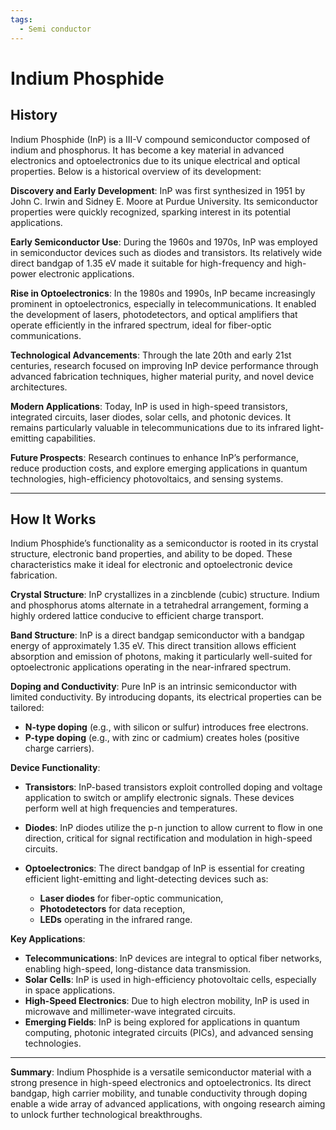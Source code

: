 ```yaml
---
tags:
  - Semi conductor
---
```


<head>
    <meta name="google-adsense-account" content="ca-pub-9364684337389377">
    <meta charset="UTF-8">
    <meta name="viewport" content="width=device-width, initial-scale=1.0">
    <meta name="description" content="Welcome to ac-electricity! Here you will learn more about electricity, the different components used to make an electrical circuit as well as their features and use cases.">
    <meta name="keywords" content="alexis carbillet, carbillet, electricity, capacitors, conductors, diodes, electronic, energy source, hardware, home appliances, inductors, insulators, resistors, semi-conductors">
    <meta name="author" content="Alexis Carbillet ">
</head>

# Indium Phosphide

## History

Indium Phosphide (InP) is a III-V compound semiconductor composed of indium and phosphorus. It has become a key material in advanced electronics and optoelectronics due to its unique electrical and optical properties. Below is a historical overview of its development:

**Discovery and Early Development**: InP was first synthesized in 1951 by John C. Irwin and Sidney E. Moore at Purdue University. Its semiconductor properties were quickly recognized, sparking interest in its potential applications.

**Early Semiconductor Use**: During the 1960s and 1970s, InP was employed in semiconductor devices such as diodes and transistors. Its relatively wide direct bandgap of 1.35 eV made it suitable for high-frequency and high-power electronic applications.

**Rise in Optoelectronics**: In the 1980s and 1990s, InP became increasingly prominent in optoelectronics, especially in telecommunications. It enabled the development of lasers, photodetectors, and optical amplifiers that operate efficiently in the infrared spectrum, ideal for fiber-optic communications.

**Technological Advancements**: Through the late 20th and early 21st centuries, research focused on improving InP device performance through advanced fabrication techniques, higher material purity, and novel device architectures.

**Modern Applications**: Today, InP is used in high-speed transistors, integrated circuits, laser diodes, solar cells, and photonic devices. It remains particularly valuable in telecommunications due to its infrared light-emitting capabilities.

**Future Prospects**: Research continues to enhance InP’s performance, reduce production costs, and explore emerging applications in quantum technologies, high-efficiency photovoltaics, and sensing systems.

---

## How It Works

Indium Phosphide’s functionality as a semiconductor is rooted in its crystal structure, electronic band properties, and ability to be doped. These characteristics make it ideal for electronic and optoelectronic device fabrication.

**Crystal Structure**: InP crystallizes in a zincblende (cubic) structure. Indium and phosphorus atoms alternate in a tetrahedral arrangement, forming a highly ordered lattice conducive to efficient charge transport.

**Band Structure**: InP is a direct bandgap semiconductor with a bandgap energy of approximately 1.35 eV. This direct transition allows efficient absorption and emission of photons, making it particularly well-suited for optoelectronic applications operating in the near-infrared spectrum.

**Doping and Conductivity**: Pure InP is an intrinsic semiconductor with limited conductivity. By introducing dopants, its electrical properties can be tailored:

* **N-type doping** (e.g., with silicon or sulfur) introduces free electrons.
* **P-type doping** (e.g., with zinc or cadmium) creates holes (positive charge carriers).

**Device Functionality**:

* **Transistors**: InP-based transistors exploit controlled doping and voltage application to switch or amplify electronic signals. These devices perform well at high frequencies and temperatures.

* **Diodes**: InP diodes utilize the p-n junction to allow current to flow in one direction, critical for signal rectification and modulation in high-speed circuits.

* **Optoelectronics**: The direct bandgap of InP is essential for creating efficient light-emitting and light-detecting devices such as:

  * **Laser diodes** for fiber-optic communication,
  * **Photodetectors** for data reception,
  * **LEDs** operating in the infrared range.

**Key Applications**:

* **Telecommunications**: InP devices are integral to optical fiber networks, enabling high-speed, long-distance data transmission.
* **Solar Cells**: InP is used in high-efficiency photovoltaic cells, especially in space applications.
* **High-Speed Electronics**: Due to high electron mobility, InP is used in microwave and millimeter-wave integrated circuits.
* **Emerging Fields**: InP is being explored for applications in quantum computing, photonic integrated circuits (PICs), and advanced sensing technologies.

---

**Summary**:
Indium Phosphide is a versatile semiconductor material with a strong presence in high-speed electronics and optoelectronics. Its direct bandgap, high carrier mobility, and tunable conductivity through doping enable a wide array of advanced applications, with ongoing research aiming to unlock further technological breakthroughs.
